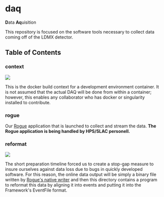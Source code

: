 # daq
**D**ata **Aq**uisition

This repository is focused on the software tools necessary to collect data coming off of the LDMX detector.

## Table of Contents

### context
<a href="https://github.com/LDMX-Software/daq/actions/workflows/build_context.yml" alt="Actions">
    <img src="https://github.com/LDMX-Software/daq/actions/workflows/build_context.yml/badge.svg" />
</a>

This is the docker build context for a development environment container.
It is not assumed that the actual DAQ will be done from within a container; however,
this enables any collaborator who has docker or singularity installed to contribute.

### rogue
Our [Rogue](https://slaclab.github.io/rogue/interfaces/index.html) application that is launched to collect and stream the data.
**The Rogue application is being handled by HPS/SLAC personell.**

### reformat
<a href="https://github.com/LDMX-Software/daq/actions/workflows/reformat_test.yml" alt="Actions">
    <img src="https://github.com/LDMX-Software/daq/actions/workflows/reformat_test.yml/badge.svg" />
</a>

The short preparation timeline forced us to create a stop-gap measure to insure ourselves against data loss due to bugs in quickly developed software.
For this reason, the online data output will be simply a binary file written by [Rogue's native writer](https://slaclab.github.io/rogue/utilities/fileio/writing.html) and 
then this directory contains a program to reformat this data by aligning it into events and putting it into the Framework's EventFile format.
